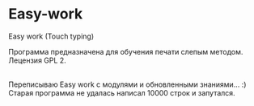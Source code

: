 Easy-work
=========

Easy work (Touch typing)

Программа предназначена для обучения печати слепым методом.<br>
Лецензия GPL 2.<br><br>

Переписываю Easy work с модулями и обновленными знаниями... :)
<br>
Старая программа не удалась написал 10000 строк и запутался.